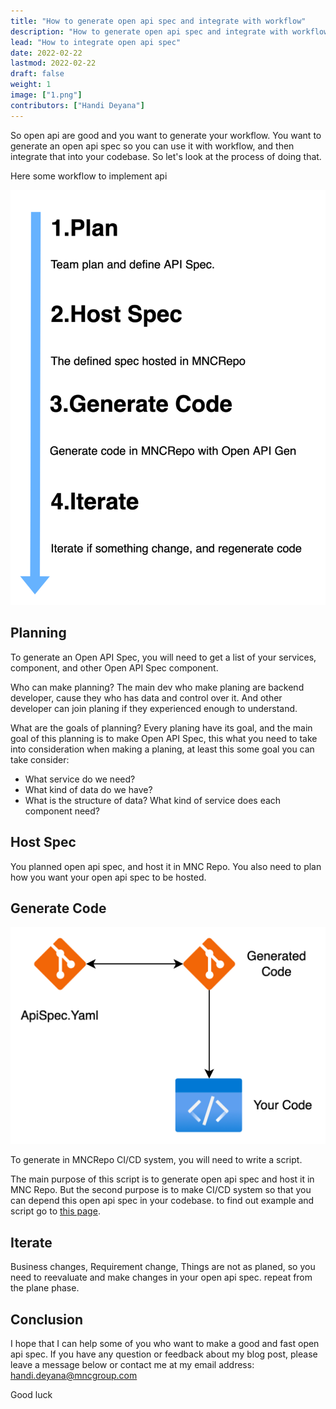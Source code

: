 ```yaml
---
title: "How to generate open api spec and integrate with workflow"
description: "How to generate open api spec and integrate with workflow"
lead: "How to integrate open api spec"
date: 2022-02-22
lastmod: 2022-02-22
draft: false
weight: 1
image: ["1.png"]
contributors: ["Handi Deyana"]
---
```


So open api are good and you want to generate your workflow. You want to generate an open api spec so you can use it with workflow, and then integrate that into your codebase. So let's look at the process of doing that.

Here some workflow to implement api

![1](1.jpeg)

## Planning

To generate an Open API Spec, you will need to get a list of your services, component, and other Open API Spec component.

Who can make planning?
The main dev who make planing are backend developer, cause they who has data and control over it. And other developer can join planing if they experienced enough to understand.

What are the goals of planning?
Every planing have its goal, and the main goal of this planning is to make Open API Spec, this what you need to take into consideration when making a planing, at least this some goal you can take consider: 

- What service do we need?
- What kind of data do we have?
- What is the structure of data?
What kind of service does each component need?

## Host Spec

You planned open api spec, and host it in MNC Repo. You also need to plan how you want your open api spec to be hosted.

## Generate Code

![2](2.jpeg)

To generate in MNCRepo CI/CD system, you will need to write a script. 

The main purpose of this script is to generate open api spec and host it in MNC Repo. But the second purpose is to make CI/CD system so that you can depend this open api spec in your codebase. to find out example and script go to [this page](https://mnc-repo.mncdigital.com/h/codegen-mobile-perindo).

## Iterate

Business changes, Requirement change, Things are not as planed, so you need to reevaluate and make changes in your open api spec. repeat from the plane phase.

## Conclusion

I hope that I can help some of you who want to make a good and fast open api spec. If you have any question or feedback about my blog post, please leave a message below or contact me at my email address: handi.deyana@mncgroup.com

Good luck
